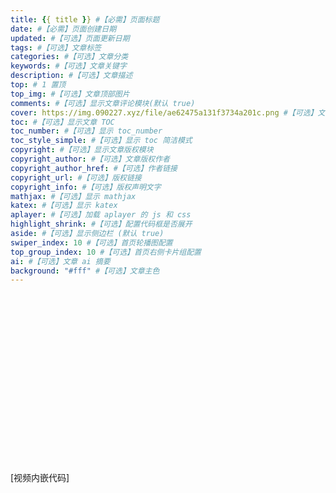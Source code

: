 ```yaml
---
title: {{ title }} #【必需】页面标题
date: #【必需】页面创建日期
updated: #【可选】页面更新日期
tags: #【可选】文章标签
categories: #【可选】文章分类
keywords: #【可选】文章关键字
description: #【可选】文章描述
top: # 1 置顶
top_img: #【可选】文章顶部图片
comments: #【可选】显示文章评论模块(默认 true)
cover: https://img.090227.xyz/file/ae62475a131f3734a201c.png #【可选】文章缩略图
toc: #【可选】显示文章 TOC
toc_number: #【可选】显示 toc_number
toc_style_simple: #【可选】显示 toc 简洁模式
copyright: #【可选】显示文章版权模块
copyright_author: #【可选】文章版权作者
copyright_author_href: #【可选】作者链接
copyright_url: #【可选】版权链接
copyright_info: #【可选】版权声明文字
mathjax: #【可选】显示 mathjax
katex: #【可选】显示 katex
aplayer: #【可选】加载 aplayer 的 js 和 css
highlight_shrink: #【可选】配置代码框是否展开
aside: #【可选】显示侧边栏 (默认 true)
swiper_index: 10 #【可选】首页轮播图配置
top_group_index: 10 #【可选】首页右侧卡片组配置
ai: #【可选】文章 ai 摘要
background: "#fff" #【可选】文章主色
---
```

<div class="video-container">[视频内嵌代码]</div>
<style>.video-container { position: relative; padding-top: 56.25%; } .video-container iframe { position: absolute; top: 0; left: 0; width: 100%; height: 100%; }</style>
